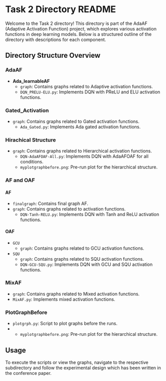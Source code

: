 # Task 2 Directory README

Welcome to the Task 2 directory! This directory is part of the AdaAF (Adaptive Activation Function) project, which explores various activation functions in deep learning models. Below is a structured outline of the directory with descriptions for each component.

## Directory Structure Overview

### AdaAF
- **Ada_learnableAF**
  - `graph`: Contains graphs related to Adaptive activation functions.
  - `DQN_PRELU-ELU.py`: Implements DQN with PReLU and ELU activation functions.

### Gated_Activation
- `graph`: Contains graphs related to Gated activation functions.
  - `Ada_Gated.py`: Implements Ada gated activation functions.


### Hirachical Structure
- `graph`: Contains graphs related to Hierarchical activation functions.
  - `DQN-AdaAFOAF-All.py`: Implements DQN with AdaAFOAF for all conditions.
  - `myplotgraphbefore.png`: Pre-run plot for the hierarchical structure.


### AF and OAF
#### AF
- `finalgraph`: Contains final graph AF.
- `graph`: Contains graphs related to activation functions.
  - `DQN-Tanh-RELU.py`: Implements DQN with Tanh and ReLU activation functions.

#### OAF
- `GCU`
  - `graph`: Contains graphs related to GCU activation functions.
- `SQU`
  - `graph`: Contains graphs related to SQU activation functions.
  - `DQN-GCU-SQU.py`: Implements DQN with GCU and SQU activation functions.

### MixAF
- `graph`: Contains graphs related to Mixed activation functions.
- `MixAF.py`: Implements mixed activation functions.
  

### PlotGraphBefore
- `plotgrph.py`: Script to plot graphs before the runs.
-  - `myplotgraphbefore.png`: Pre-run plot for the hierarchical structure.

## Usage

To execute the scripts or view the graphs, navigate to the respective subdirectory and follow the experimental design which has been written in the conference paper.